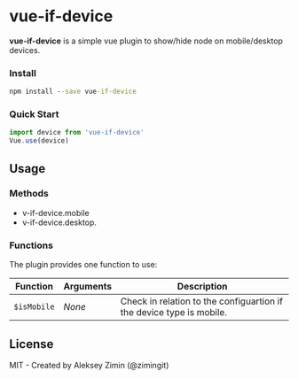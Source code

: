 # vue-if-device

**vue-if-device** is a simple vue plugin to show/hide node on mobile/desktop devices.

### Install

```cmd
npm install --save vue-if-device
```

### Quick Start

```js
import device from 'vue-if-device'
Vue.use(device)
```
## Usage

### Methods

- v-if-device.mobile
- v-if-device.desktop.

### Functions

The plugin provides one function to use:

| Function | Arguments | Description |
| --- | --- | --- |
| `$isMobile` | _None_ | Check in relation to the configuartion if the device type is mobile. |


## License
MIT - Created by Aleksey Zimin (@zimingit)
